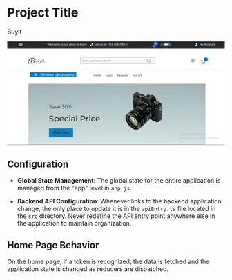 # Project Title
Buyit

![Home Page](readme-images/buyit-homepage.PNG)

## Configuration

- **Global State Management**: The global state for the entire application is managed from the "app" level in `app.js`.

- **Backend API Configuration**: Whenever links to the backend application change, the only place to update it is in the `apiEntry.ts` file located in the `src` directory. Never redefine the API entry point anywhere else in the application to maintain organization.

## Home Page Behavior

On the home page, if a token is recognized, the data is fetched and the application state is changed as reducers are dispatched.
